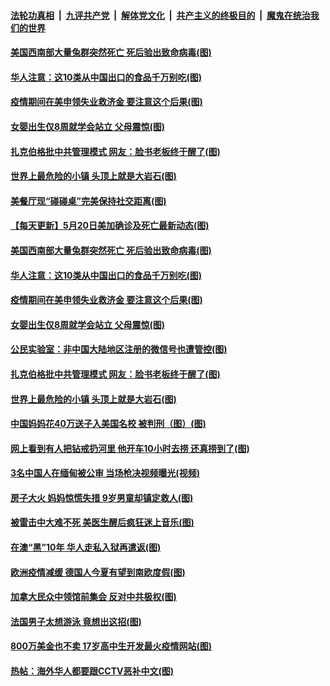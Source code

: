 

####  [法轮功真相](../../../../basic/blob/master/README.md?t=05212101) &nbsp;|&nbsp; [九评共产党](../../../../9ping.md/blob/master/README.md?t=05212101) &nbsp;|&nbsp; [解体党文化](../../../../jtdwh.md/blob/master/README.md?t=05212101)  &nbsp;|&nbsp; [共产主义的终极目的](../../../../gczydzjmd.md/blob/master/README.md?t=05212101) &nbsp;|&nbsp; [魔鬼在统治我们的世界](../../../../mgztzwmdsj.md/blob/master/README.md?t=05212101) 

#### [美国西南部大量兔群突然死亡 死后验出致命病毒(图)](../pages/p3/933900.md?t=05212101) 

#### [华人注意：这10类从中国出口的食品千万别吃(图)](../pages/p3/933902.md?t=05212101) 

#### [疫情期间在美申领失业救济金 要注意这个后果(图)](../pages/p3/933894.md?t=05212101) 

#### [女婴出生仅8周就学会站立 父母震惊(图)](../pages/p3/933885.md?t=05212101) 

#### [扎克伯格批中共管理模式 网友：脸书老板终于醒了(图)](../pages/p3/933822.md?t=05212101) 

#### [世界上最危险的小镇 头顶上就是大岩石(图)](../pages/p3/933823.md?t=05212101) 

#### [美餐厅现“碰碰桌”完美保持社交距离(图)](../pages/p3/933924.md?t=05212101) 

#### [【每天更新】5月20日美加确诊及死亡最新动态(图)](../pages/p3/931800.md?t=05212101) 

#### [美国西南部大量兔群突然死亡 死后验出致命病毒(图)](../pages/p3/933900.md?t=05212101) 

#### [华人注意：这10类从中国出口的食品千万别吃(图)](../pages/p3/933902.md?t=05212101) 

#### [疫情期间在美申领失业救济金 要注意这个后果(图)](../pages/p3/933894.md?t=05212101) 

#### [女婴出生仅8周就学会站立 父母震惊(图)](../pages/p3/933885.md?t=05212101) 

#### [公民实验室：非中国大陆地区注册的微信号也遭管控(图)](../pages/p3/933870.md?t=05212101) 

#### [扎克伯格批中共管理模式 网友：脸书老板终于醒了(图)](../pages/p3/933822.md?t=05212101) 

#### [世界上最危险的小镇 头顶上就是大岩石(图)](../pages/p3/933823.md?t=05212101) 

#### [中国妈妈花40万送子入美国名校 被判刑（图）(图)](../pages/p3/933813.md?t=05212101) 

#### [网上看到有人把钻戒扔河里 他开车10小时去捞 还真捞到了(图)](../pages/p3/933792.md?t=05212101) 

#### [3名中国人在缅甸被公审 当场枪决视频曝光(视频)](../pages/p3/933796.md?t=05212101) 

#### [房子大火 妈妈惊慌失措 9岁男童却镇定救人(图)](../pages/p3/933784.md?t=05212101) 

#### [被雷击中大难不死 美医生醒后疯狂迷上音乐(图)](../pages/p3/933766.md?t=05212101) 

#### [在澳“黑”10年 华人走私入狱再遣返(图)](../pages/p3/933715.md?t=05212101) 

#### [欧洲疫情减缓 德国人今夏有望到南欧度假(图)](../pages/p3/933697.md?t=05212101) 

#### [加拿大民众中领馆前集会 反对中共极权(图)](../pages/p3/933692.md?t=05212101) 

#### [法国男子太想游泳 竟想出这招(图)](../pages/p3/933680.md?t=05212101) 

#### [800万美金也不卖 17岁高中生开发最火疫情网站(图)](../pages/p3/933678.md?t=05212101) 

#### [热帖：海外华人都要跟CCTV恶补中文(图)](../pages/p3/933659.md?t=05212101) 

